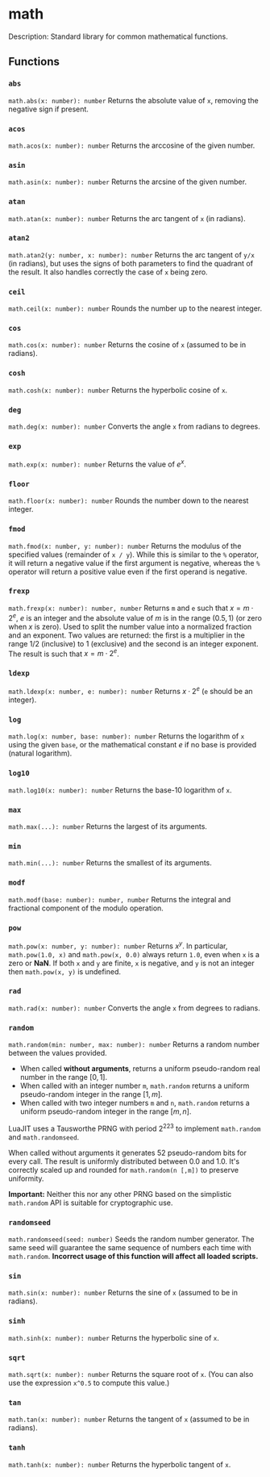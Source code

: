 # math
Description:
Standard library for common mathematical functions.

## Functions

### `abs`
`math.abs(x: number): number`
Returns the absolute value of `x`, removing the negative sign if present.

### `acos`
`math.acos(x: number): number`
Returns the arccosine of the given number.

### `asin`
`math.asin(x: number): number`
Returns the arcsine of the given number.

### `atan`
`math.atan(x: number): number`
Returns the arc tangent of `x` (in radians).

### `atan2`
`math.atan2(y: number, x: number): number`
Returns the arc tangent of `y/x` (in radians), but uses the signs of both parameters to find the quadrant of the result. It also handles correctly the case of `x` being zero.

### `ceil`
`math.ceil(x: number): number`
Rounds the number up to the nearest integer.

### `cos`
`math.cos(x: number): number`
Returns the cosine of `x` (assumed to be in radians).

### `cosh`
`math.cosh(x: number): number`
Returns the hyperbolic cosine of `x`.

### `deg`
`math.deg(x: number): number`
Converts the angle `x` from radians to degrees.

### `exp`
`math.exp(x: number): number`
Returns the value of $e^x$.

### `floor`
`math.floor(x: number): number`
Rounds the number down to the nearest integer.

### `fmod`
`math.fmod(x: number, y: number): number`
Returns the modulus of the specified values (remainder of `x / y`). While this is similar to the `%` operator, it will return a negative value if the first argument is negative, whereas the `%` operator will return a positive value even if the first operand is negative.

### `frexp`
`math.frexp(x: number): number, number`
Returns `m` and `e` such that $x = m \cdot 2^e$, $e$ is an integer and the absolute value of $m$ is in the range $(0.5, 1)$ (or zero when $x$ is zero). Used to split the number value into a normalized fraction and an exponent. Two values are returned: the first is a multiplier in the range $1/2$ (inclusive) to $1$ (exclusive) and the second is an integer exponent. The result is such that $x = m \cdot 2^e$.

### `ldexp`
`math.ldexp(x: number, e: number): number`
Returns $x \cdot 2^e$ (`e` should be an integer).

### `log`
`math.log(x: number, base: number): number`
Returns the logarithm of `x` using the given `base`, or the mathematical constant $e$ if no base is provided (natural logarithm).

### `log10`
`math.log10(x: number): number`
Returns the base-10 logarithm of `x`.

### `max`
`math.max(...): number`
Returns the largest of its arguments.

### `min`
`math.min(...): number`
Returns the smallest of its arguments.

### `modf`
`math.modf(base: number): number, number`
Returns the integral and fractional component of the modulo operation.

### `pow`
`math.pow(x: number, y: number): number`
Returns $x^y$. In particular, `math.pow(1.0, x)` and `math.pow(x, 0.0)` always return `1.0`, even when `x` is a zero or **NaN**. If both `x` and `y` are finite, `x` is negative, and `y` is not an integer then `math.pow(x, y)` is undefined.

### `rad`
`math.rad(x: number): number`
Converts the angle `x` from degrees to radians.

### `random`
`math.random(min: number, max: number): number`
Returns a random number between the values provided.
*   When called **without arguments**, returns a uniform pseudo-random real number in the range $[0, 1]$.
*   When called with an integer number `m`, `math.random` returns a uniform pseudo-random integer in the range $[1, m]$.
*   When called with two integer numbers `m` and `n`, `math.random` returns a uniform pseudo-random integer in the range $[m, n]$.

LuaJIT uses a Tausworthe PRNG with period $2^{223}$ to implement `math.random` and `math.randomseed`.

When called without arguments it generates 52 pseudo-random bits for every call. The result is uniformly distributed between 0.0 and 1.0. It's correctly scaled up and rounded for `math.random(n [,m])` to preserve uniformity.

**Important:** Neither this nor any other PRNG based on the simplistic `math.random` API is suitable for cryptographic use.

### `randomseed`
`math.randomseed(seed: number)`
Seeds the random number generator. The same seed will guarantee the same sequence of numbers each time with `math.random`. **Incorrect usage of this function will affect all loaded scripts.**

### `sin`
`math.sin(x: number): number`
Returns the sine of `x` (assumed to be in radians).

### `sinh`
`math.sinh(x: number): number`
Returns the hyperbolic sine of `x`.

### `sqrt`
`math.sqrt(x: number): number`
Returns the square root of `x`. (You can also use the expression `x^0.5` to compute this value.)

### `tan`
`math.tan(x: number): number`
Returns the tangent of `x` (assumed to be in radians).

### `tanh`
`math.tanh(x: number): number`
Returns the hyperbolic tangent of `x`.